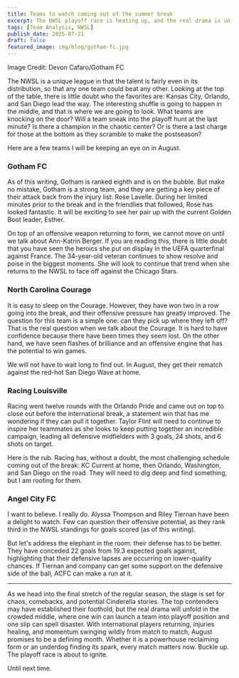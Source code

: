 ```yaml
---
title: Teams to watch coming out of the summer break
excerpt: The NWSL playoff race is heating up, and the real drama is unfolding in the crowded middle of the table. With top teams like Kansas City and San Diego setting the pace, the battle for the final playoff spots promises chaos, comebacks, and maybe even a Cinderella story. As international stars return and momentum shifts, August will be the month where seasons are made or broken.
tags: [Team Analysis, NWSL]
publish_date: 2025-07-21
draft: false
featured_image: img/blog/gotham-fc.jpg
---
```

<p class="text-small">Image Credit: Devon Cafaro/Gotham FC</p>

The NWSL is a unique league in that the talent is fairly even in its distribution, so that any one team could beat any other. Looking at the top of the table, there is little doubt who the favorites are: Kansas City, Orlando, and San Diego lead the way. The interesting shuffle is going to happen in the middle, and that is where we are going to look. What teams are knocking on the door? Will a team sneak into the playoff hunt at the last minute? Is there a champion in the chaotic center? Or is there a last charge for those at the bottom as they scramble to make the postseason?

Here are a few teams I will be keeping an eye on in August.

### Gotham FC
As of this writing, Gotham is ranked eighth and is on the bubble. But make no mistake, Gotham is a strong team, and they are getting a key piece of their attack back from the injury list: Rose Lavelle. During her limited minutes prior to the break and in the friendlies that followed, Rose has looked fantastic. It will be exciting to see her pair up with the current Golden Boot leader, Esther.

On top of an offensive weapon returning to form, we cannot move on until we talk about Ann-Katrin Berger. If you are reading this, there is little doubt that you have seen the heroics she put on display in the UEFA quarterfinal against France. The 34-year-old veteran continues to show resolve and poise in the biggest moments. She will look to continue that trend when she returns to the NWSL to face off against the Chicago Stars.

### North Carolina Courage
It is easy to sleep on the Courage. However, they have won two in a row going into the break, and their offensive pressure has greatly improved. The question for this team is a simple one: can they pick up where they left off? That is the real question when we talk about the Courage. It is hard to have confidence because there have been times they seem lost. On the other hand, we have seen flashes of brilliance and an offensive engine that has the potential to win games.

We will not have to wait long to find out. In August, they get their rematch against the red-hot San Diego Wave at home.

### Racing Louisville
Racing went twelve rounds with the Orlando Pride and came out on top to close out before the international break, a statement win that has me wondering if they can pull it together. Taylor Flint will need to continue to inspire her teammates as she looks to keep putting together an incredible campaign, leading all defensive midfielders with 3 goals, 24 shots, and 6 shots on target.

Here is the rub. Racing has, without a doubt, the most challenging schedule coming out of the break: KC Current at home, then Orlando, Washington, and San Diego on the road. They will need to dig deep and find something, but I am rooting for them.

### Angel City FC
I want to believe. I really do. Alyssa Thompson and Riley Tiernan have been a delight to watch. Few can question their offensive potential, as they rank third in the NWSL standings for goals scored (as of this writing).

But let's address the elephant in the room: their defense has to be better. They have conceded 22 goals from 19.3 expected goals against, highlighting that their defensive lapses are occurring on lower-quality chances. If Tiernan and company can get some support on the defensive side of the ball, ACFC can make a run at it.

---

As we head into the final stretch of the regular season, the stage is set for chaos, comebacks, and potential Cinderella stories. The top contenders may have established their foothold, but the real drama will unfold in the crowded middle, where one win can launch a team into playoff position and one slip can spell disaster. With international players returning, injuries healing, and momentum swinging wildly from match to match, August promises to be a defining month. Whether it is a powerhouse reclaiming form or an underdog finding its spark, every match matters now. Buckle up. The playoff race is about to ignite.

Until next time.
